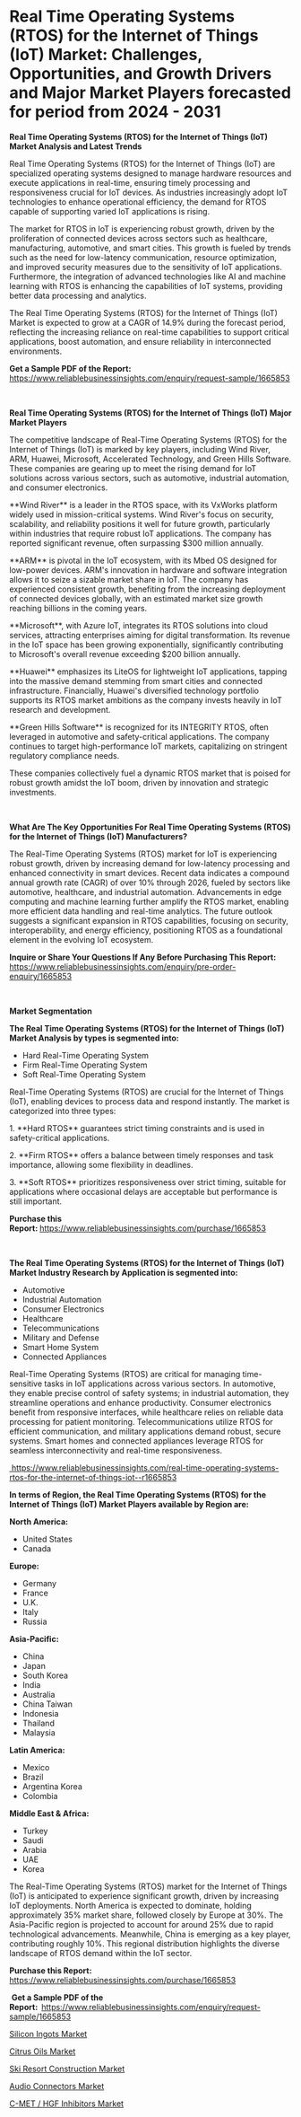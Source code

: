 <p><h1>Real Time Operating Systems (RTOS) for the Internet of Things (IoT) Market: Challenges, Opportunities, and Growth Drivers and Major Market Players forecasted for period from 2024 - 2031</h1></p><p><strong>Real Time Operating Systems (RTOS) for the Internet of Things (IoT) Market Analysis and Latest Trends</strong></p>
<p><p>Real Time Operating Systems (RTOS) for the Internet of Things (IoT) are specialized operating systems designed to manage hardware resources and execute applications in real-time, ensuring timely processing and responsiveness crucial for IoT devices. As industries increasingly adopt IoT technologies to enhance operational efficiency, the demand for RTOS capable of supporting varied IoT applications is rising. </p><p>The market for RTOS in IoT is experiencing robust growth, driven by the proliferation of connected devices across sectors such as healthcare, manufacturing, automotive, and smart cities. This growth is fueled by trends such as the need for low-latency communication, resource optimization, and improved security measures due to the sensitivity of IoT applications. Furthermore, the integration of advanced technologies like AI and machine learning with RTOS is enhancing the capabilities of IoT systems, providing better data processing and analytics.</p><p>The Real Time Operating Systems (RTOS) for the Internet of Things (IoT) Market is expected to grow at a CAGR of 14.9% during the forecast period, reflecting the increasing reliance on real-time capabilities to support critical applications, boost automation, and ensure reliability in interconnected environments.</p></p>
<p><strong>Get a Sample PDF of the Report:&nbsp;</strong> <a href="https://www.reliablebusinessinsights.com/enquiry/request-sample/1665853?utm_campaign=41&utm_medium=2&utm_source=Github&utm_content=ia&utm_term=29092024&utm_id=real-time-operating-systems-rtos-for-the-internet-of-things-iot">https://www.reliablebusinessinsights.com/enquiry/request-sample/1665853</a></p>
<p>&nbsp;</p>
<p><strong>Real Time Operating Systems (RTOS) for the Internet of Things (IoT) Major Market Players</strong></p>
<p><p>The competitive landscape of Real-Time Operating Systems (RTOS) for the Internet of Things (IoT) is marked by key players, including Wind River, ARM, Huawei, Microsoft, Accelerated Technology, and Green Hills Software. These companies are gearing up to meet the rising demand for IoT solutions across various sectors, such as automotive, industrial automation, and consumer electronics.</p><p>**Wind River** is a leader in the RTOS space, with its VxWorks platform widely used in mission-critical systems. Wind River's focus on security, scalability, and reliability positions it well for future growth, particularly within industries that require robust IoT applications. The company has reported significant revenue, often surpassing $300 million annually.</p><p>**ARM** is pivotal in the IoT ecosystem, with its Mbed OS designed for low-power devices. ARM's innovation in hardware and software integration allows it to seize a sizable market share in IoT. The company has experienced consistent growth, benefiting from the increasing deployment of connected devices globally, with an estimated market size growth reaching billions in the coming years.</p><p>**Microsoft**, with Azure IoT, integrates its RTOS solutions into cloud services, attracting enterprises aiming for digital transformation. Its revenue in the IoT space has been growing exponentially, significantly contributing to Microsoft's overall revenue exceeding $200 billion annually.</p><p>**Huawei** emphasizes its LiteOS for lightweight IoT applications, tapping into the massive demand stemming from smart cities and connected infrastructure. Financially, Huawei's diversified technology portfolio supports its RTOS market ambitions as the company invests heavily in IoT research and development.</p><p>**Green Hills Software** is recognized for its INTEGRITY RTOS, often leveraged in automotive and safety-critical applications. The company continues to target high-performance IoT markets, capitalizing on stringent regulatory compliance needs.</p><p>These companies collectively fuel a dynamic RTOS market that is poised for robust growth amidst the IoT boom, driven by innovation and strategic investments.</p></p>
<p>&nbsp;</p>
<p><strong>What Are The Key Opportunities For Real Time Operating Systems (RTOS) for the Internet of Things (IoT) Manufacturers?</strong></p>
<p><p>The Real-Time Operating Systems (RTOS) market for IoT is experiencing robust growth, driven by increasing demand for low-latency processing and enhanced connectivity in smart devices. Recent data indicates a compound annual growth rate (CAGR) of over 10% through 2026, fueled by sectors like automotive, healthcare, and industrial automation. Advancements in edge computing and machine learning further amplify the RTOS market, enabling more efficient data handling and real-time analytics. The future outlook suggests a significant expansion in RTOS capabilities, focusing on security, interoperability, and energy efficiency, positioning RTOS as a foundational element in the evolving IoT ecosystem.</p></p>
<p><strong>Inquire or Share Your Questions If Any Before Purchasing This Report:</strong> <a href="https://www.reliablebusinessinsights.com/enquiry/pre-order-enquiry/1665853?utm_campaign=41&utm_medium=2&utm_source=Github&utm_content=ia&utm_term=29092024&utm_id=real-time-operating-systems-rtos-for-the-internet-of-things-iot">https://www.reliablebusinessinsights.com/enquiry/pre-order-enquiry/1665853</a></p>
<p>&nbsp;</p>
<p><strong>Market Segmentation</strong></p>
<p><strong>The Real Time Operating Systems (RTOS) for the Internet of Things (IoT) Market Analysis by types is segmented into:</strong></p>
<p><ul><li>Hard Real-Time Operating System</li><li>Firm Real-Time Operating System</li><li>Soft Real-Time Operating System</li></ul></p>
<p><p>Real-Time Operating Systems (RTOS) are crucial for the Internet of Things (IoT), enabling devices to process data and respond instantly. The market is categorized into three types: </p><p>1. **Hard RTOS** guarantees strict timing constraints and is used in safety-critical applications.</p><p>2. **Firm RTOS** offers a balance between timely responses and task importance, allowing some flexibility in deadlines.</p><p>3. **Soft RTOS** prioritizes responsiveness over strict timing, suitable for applications where occasional delays are acceptable but performance is still important.</p></p>
<p><strong>Purchase this Report:&nbsp;</strong><a href="https://www.reliablebusinessinsights.com/purchase/1665853?utm_campaign=41&utm_medium=2&utm_source=Github&utm_content=ia&utm_term=29092024&utm_id=real-time-operating-systems-rtos-for-the-internet-of-things-iot">https://www.reliablebusinessinsights.com/purchase/1665853</a></p>
<p>&nbsp;</p>
<p><strong>The Real Time Operating Systems (RTOS) for the Internet of Things (IoT) Market Industry Research by Application is segmented into:</strong></p>
<p><ul><li>Automotive</li><li>Industrial Automation</li><li>Consumer Electronics</li><li>Healthcare</li><li>Telecommunications</li><li>Military and Defense</li><li>Smart Home System</li><li>Connected Appliances</li></ul></p>
<p><p>Real-Time Operating Systems (RTOS) are critical for managing time-sensitive tasks in IoT applications across various sectors. In automotive, they enable precise control of safety systems; in industrial automation, they streamline operations and enhance productivity. Consumer electronics benefit from responsive interfaces, while healthcare relies on reliable data processing for patient monitoring. Telecommunications utilize RTOS for efficient communication, and military applications demand robust, secure systems. Smart homes and connected appliances leverage RTOS for seamless interconnectivity and real-time responsiveness.</p></p>
<p><a href="https://www.reliablebusinessinsights.com/real-time-operating-systems-rtos-for-the-internet-of-things-iot--r1665853?utm_campaign=41&utm_medium=2&utm_source=Github&utm_content=ia&utm_term=29092024&utm_id=real-time-operating-systems-rtos-for-the-internet-of-things-iot">&nbsp;https://www.reliablebusinessinsights.com/real-time-operating-systems-rtos-for-the-internet-of-things-iot--r1665853</a></p>
<p><strong>In terms of Region, the Real Time Operating Systems (RTOS) for the Internet of Things (IoT) Market Players available by Region are:</strong></p>
<p>
    <p> <strong> North America: </strong>
        <ul>
            <li>United States</li>
            <li>Canada</li>
        </ul>
        </p> 
    <p> <strong> Europe: </strong>
        <ul>
            <li>Germany</li>
            <li>France</li>
            <li>U.K.</li>
            <li>Italy</li>
            <li>Russia</li>
        </ul>
        </p> 
    <p> <strong> Asia-Pacific: </strong>
        <ul>
            <li>China</li>
            <li>Japan</li>
            <li>South Korea</li>
            <li>India</li>
            <li>Australia</li>
            <li>China Taiwan</li>
            <li>Indonesia</li>
            <li>Thailand</li>
            <li>Malaysia</li>
        </ul>
        </p> 
    <p> <strong> Latin America: </strong>
        <ul>
            <li>Mexico</li>
            <li>Brazil</li>
            <li>Argentina Korea</li>
            <li>Colombia</li>
        </ul>
        </p> 
    <p> <strong> Middle East & Africa: </strong>
        <ul>
            <li>Turkey</li>
            <li>Saudi</li>
            <li>Arabia</li>
            <li>UAE</li>
            <li>Korea</li>
        </ul>
    </p>
    </p>
<p><p>The Real-Time Operating Systems (RTOS) market for the Internet of Things (IoT) is anticipated to experience significant growth, driven by increasing IoT deployments. North America is expected to dominate, holding approximately 35% market share, followed closely by Europe at 30%. The Asia-Pacific region is projected to account for around 25% due to rapid technological advancements. Meanwhile, China is emerging as a key player, contributing roughly 10%. This regional distribution highlights the diverse landscape of RTOS demand within the IoT sector.</p></p>
<p><strong>Purchase this Report: </strong><a href="https://www.reliablebusinessinsights.com/purchase/1665853?utm_campaign=41&utm_medium=2&utm_source=Github&utm_content=ia&utm_term=29092024&utm_id=real-time-operating-systems-rtos-for-the-internet-of-things-iot">https://www.reliablebusinessinsights.com/purchase/1665853</a></p>
<p>&nbsp;<strong>Get a Sample PDF of the Report:&nbsp;&nbsp;</strong><a href="https://www.reliablebusinessinsights.com/enquiry/request-sample/1665853?utm_campaign=41&utm_medium=2&utm_source=Github&utm_content=ia&utm_term=29092024&utm_id=real-time-operating-systems-rtos-for-the-internet-of-things-iot">https://www.reliablebusinessinsights.com/enquiry/request-sample/1665853</a></p>
<p><strong></strong></p>
<p><p><a href="https://issuu.com/reportprime-2/docs/silicon-ingots-market-size-2030.ppt_318019a004fc51?utm_campaign=41&utm_medium=2&utm_source=Github&utm_content=ia&utm_term=29092024&utm_id=real-time-operating-systems-rtos-for-the-internet-of-things-iot">Silicon Ingots Market</a></p><p><a href="https://github.com/CarolynWatkins697/Market-Research-Report-List-1/blob/main/citrus-oils-market.md?utm_campaign=41&utm_medium=2&utm_source=Github&utm_content=ia&utm_term=29092024&utm_id=real-time-operating-systems-rtos-for-the-internet-of-things-iot">Citrus Oils Market</a></p><p><a href="https://www.linkedin.com/pulse/deep-dive-ski-resort-construction-market-itstrends-segmentation-kud2f?utm_campaign=41&utm_medium=2&utm_source=Github&utm_content=ia&utm_term=29092024&utm_id=real-time-operating-systems-rtos-for-the-internet-of-things-iot">Ski Resort Construction Market</a></p><p><a href="https://issuu.com/reportprime-2/docs/audio-connectors-market-size-2030.p_9c76143613e89b?utm_campaign=41&utm_medium=2&utm_source=Github&utm_content=ia&utm_term=29092024&utm_id=real-time-operating-systems-rtos-for-the-internet-of-things-iot">Audio Connectors Market</a></p><p><a href="https://github.com/lambertr3e8v/Market-Research-Report-List-1/blob/main/c-met-hgf-inhibitors-market.md?utm_campaign=41&utm_medium=2&utm_source=Github&utm_content=ia&utm_term=29092024&utm_id=real-time-operating-systems-rtos-for-the-internet-of-things-iot">C-MET / HGF Inhibitors Market</a></p></p>